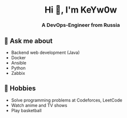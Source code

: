 <h1 align="center">Hi 👋, I'm KeYw0w</h1>
<h3 align="center">A DevOps-Engineer from Russia</h3>

## 💬 Ask me about
- Backend web development (Java)
- Docker
- Ansible
- Python
- Zabbix


## 📅 Hobbies
- Solve programming problems at Codeforces, LeetCode
- Watch anime and TV shows
- Play basketball


